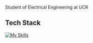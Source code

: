 Student of Electrical Engineering at UCR

## Tech Stack
[![My Skills](https://skillicons.dev/icons?i=github,latex,c,bash,anaconda,matlab,py,vim,vscode,&theme=dark)](https://skillicons.dev)
